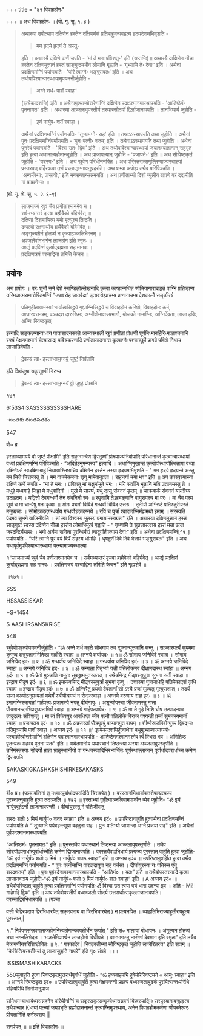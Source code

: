 +++
title = "४१ विवाहहोमः"

+++
॥ अथ विवाहहोमः ॥ (बो. गृ. सू. १. ४ ) 

> अथास्या उपोत्थाय दक्षिणेन हस्तेन दक्षिणमंसं प्रतिबाहुमन्ववहृत्य हृदयदेशमभिमृशति -
>
>> मम हृदये हृदयं ते अस्तु॰
>
> इति । अथास्यै दक्षिणे कर्णे जपति - 'मां ते मनः प्रविशतु॰' इति (सप्तभिः)॥ अथास्यै दाक्षिणेन नीचा हस्तेन दक्षिणमुत्तानं हस्तं साङ्गुष्ठमभीव लोमानि गृह्णाति - ‘गृभ्णामि ते॰ देवाः' इति । अथैनां प्रदक्षिणमग्निं पर्याणयति - 'परि त्वाग्ने॰ भङ्गुरावतः' इति ॥ अथ तथोपविश्यान्वारब्धायामुपयमनीर्जुहोति - 
>
>> अग्ने शर्ध॰ पाशँ स्वाहा' 
>
> (इत्येकादशभिः) इति ॥ अथैनामुत्थाप्योत्तरेणाग्निं दक्षिणेन पदाऽश्मानमास्थापयति - 'आतिष्ठेमं॰ पृतनायतः' इति । अथास्या अञ्जलावुपस्तीर्य तस्यास्सोदर्यो द्विर्लाजानावपति । तानभिघार्य जुहोति - 
>
>> इयं नार्युप॰ शतँ स्वाहा । 
>
> अथैनां प्रदक्षिणमग्निं पर्याणयति- 'तुभ्यमग्ने॰ सह' इति ॥ तथाऽऽस्थापयति तथा जुहोति । अथैनां पुनः प्रदक्षिणमग्निंपर्याणयति - 'पुनः पत्नी॰ शतम्' इति । तथैवाऽऽस्थापयति तथा जुहोति । अथैनां पुनरेवं पर्याणयति - 'विश्वा उत॰ द्विषः' इति । अथ तथोपविश्यान्वारब्धायां जयानभ्यातानान् राष्ट्रभृत इति हुत्वा अथामात्यहोमान्जुहोति ॥ अथ प्राजापत्यान् जुहोति - 'प्रजापते॰' इति ॥ अथ सौविष्टकृतं जुहोति - 'यदस्य॰' इति । अथ स्रुवेण परिधीननक्ति । अथ परिस्तरात्समुल्लिप्याज्यस्थाल्यां प्रस्तरवत् बर्हिरक्त्वा तृणं प्रच्छाद्याग्नावनुप्रहरति। अथ शम्या अपोह्य तथैव परिषिञ्चति । 'अन्वमँस्थाः, प्रासावीः,' इति मन्त्रान्तान्सन्नमयति । अथ प्रणीताभ्यो दिशो व्युन्नीय ब्रह्मणे वरं ददामीति गां ब्राह्मणेभ्यः ॥

(बो. गृ. शे. सू. ५. २. ६-९) 

> लाजमाज्यं स्रुवं चैव प्रणीताश्मानमेव च ।  
सर्वमभ्यन्तरं कृत्वा ब्रह्मैवैको बहिर्भवेत् ॥  
दक्षिणां दिशमाश्रित्य यमो मृत्युश्च तिष्ठति ।  
दम्पत्यो रक्षणार्थाय ब्रह्मैवैको बहिर्भवेत् ॥  
अङ्गुळ्यग्रैर्न होतव्यं न कृत्वाऽञ्जलिभेदनम् ॥  
अञ्जलेर्वामभागेन लाजहोम इति स्मृतः ॥  
आद्यं प्रदक्षिणं कुर्याद्ब्रह्मणा सह मानवः ।  
प्रदक्षिणत्रयं पश्चाद्विना तमिति केचन ॥

## प्रयोगः

अथ प्रयोगः ॥ वरः शुचौ समे देशे स्थण्डिलोल्लेखनादि कृत्वा काष्ठान्मथितं श्रोत्रियागारादाहृतं वाग्निं प्रतिष्ठाप्य तस्मिन्नात्मसमारोपितमग्निं "उपावरोह जातवेदः” इत्यवरोह्याचम्य प्राणानायम्य देशकालौ सङ्कीर्त्य 

> प्रतिगृहीतायामस्यां भार्यात्वसिद्धये गृह्याग्निसिद्धये च विवाहहोमं करिष्ये, विवाहहोमः कर्म, आघारवत्तन्त्रम्, पञ्चदश दारुरिध्मः, अग्नीषोमावाज्यभागौ, योजको नामाग्निः, अग्निर्देवता, लाजा हविः, अग्निः स्विष्टकृत्

इत्यादि सङ्कल्प्यान्वाधाय पात्रासादनकाले आज्यस्थालीं स्रुवं प्रणीतां प्रोक्षणीं शूर्पमिध्माबर्हिरिध्मप्रव्रश्चनानि स्फ्यं मेक्षणमश्मानं चेत्यासाद्य पवित्रकरणादि प्रणीतासादनान्त कृत्वाग्नेः पश्चाच्छूर्पे प्रागग्रे पवित्रे निधाय लाजान्निर्वपति - 

> दे॒वस्य॑ त्वा॰ हस्ता॑भ्याम॒ग्नये॒ जुष्टं॒ निर्व॑पामि

इति त्रिर्यजुषा सकृत्तूष्णीं निरुप्य 

> दे॒वस्य॑ त्वा॰ हस्ता॑भ्याम॒ग्नये॑ वो॒ जुष्टं॒ प्रोक्षा॑मि

१७१

6:53S4ISASSSSSSSSSSHARE

-జంతకు రజతపతకం

547

बो० ब्र

हस्ताभ्यामग्रये वो जुष्टं प्रोक्षामि" इति सकृन्मन्त्रेण द्विस्तूष्णीं प्रोक्ष्याज्यनिर्वापादि परिधानान्तं कृत्वान्वारब्धायां वध्वां प्रदक्षिणमग्निं परिषिञ्चति - “अदितेऽनुमन्यस्व" इत्यादि ॥ अथाग्निमुखान्तं कृत्वोपोत्थायोत्थिताया वध्वा दक्षिणेंऽसे स्वदक्षिणबाहुं निधायाश्लिष्यन्निव दक्षिणेन हस्तेन तस्या हृदयमभिमृशति - " मम हृदये हृदयन्ते अस्तु मम चित्ते चित्तमस्तु ते । 
मम वाचमेकमनाः शृणु मामेवानुव्रता । सहचर्या मया भव" इति ॥ अप उपस्पृश्यास्या दक्षिणे कर्णे जपति - “मां ते मनः । प्रविशतु मां चक्षुर्मामुते भगः । मयि सर्वाणि भूतानि मयि प्रज्ञानमस्तु ते ॥ मधुहे मध्वगाहे जिह्वा मे मधुवादिनी । मुखे मे सारघं, मधु दत्सु संवननं कृतम् ॥ चाक्रवाकँ संवननं यन्नदीभ्य उदाहृतम् । यद्वित्तौ देवगन्धर्वौ तेन संवनिनौ स्वः ॥ स्पृशामि तेऽहमङ्गानि वायुरापश्च मा परः । मां चैव पश्य सूर्यं च मा चान्येषु मनः कृथाः ॥ सोमः प्रथमो विविदे गन्धर्वो विविद 
उत्तरः । तृतीयो अग्निष्टे पतिस्तुरीयस्ते मनुष्य॒जाः ॥ सोमोऽददद्गन्धर्वाय गन्धर्वोऽदददग्नये । रयिं च पुत्राँ श्वादादग्निर्मह्यमथो इमाम् ॥ सरस्वति प्रेदमव सुभगे वाजिनीवति । तां त्वा विश्वस्य भूतस्य प्रगायामस्यग्रतः" इति ॥ अथास्या दक्षिणमुत्तानं हस्तं साङ्गुष्टं स्वस्य दक्षिणेन नीचा हस्तेन लोमाभिमुखं 
गृह्णाति - “ गृभ्णामि ते सुप्रजास्त्वाय हस्तं मया पत्या जरदष्टिर्यथासः । भगो अर्यमा सविता पुरन्धिर्मह्यं त्वादुर्गार्हपत्याय देवाः” इति ॥ अथैनां प्रदक्षिणमग्निं[^१_] पर्याणयति - “परि त्वाग्ने पुरं वयं विप्रँ 
सहस्य धीमहि । धृषद्वर्णं दिवे दिवे भेत्तारं भङ्गुरावतः" इति ॥ अथ यथापूर्वमुपविश्यान्वारब्धायां पत्न्यामाज्यस्थाल्याः

१"लाजमाज्यं स्रुवं चैव प्रणीताश्मानमेव च । सर्वमभ्यन्तरं कृत्वा ब्रह्मैवैको बहिर्भवेत् ॥ आद्यं प्रदक्षिणं कुर्याद्ब्रह्मणा सह मानवः । प्रदक्षिणत्रयं पश्चाद्विना तमिति केचन" इति गृह्यशेषे ॥

॥१७१॥

SSS

HSSASSISKAR

+S+1454

S AASHIRSANSKRISE

548

स्रुवेणोपहत्योपयमनीर्जुहोति - “ॐ अग्ने शर्ध महते सौभगाय तव द्युम्नान्युत्तमानि सन्तु । सञ्जास्पत्यँ सुयममा कृणुष्व शत्रूयतामभितिष्ठा महाँसि स्वाहा ॥ अग्नये शर्घायद॰ ॥ १॥ ॐ सोमाय जनिविदे स्वाहा ॥ सोमाय जनिविद इदं॰ ॥ २ ॥ ॐ गन्धर्वाय जनिविदे स्वाहा ॥ गन्धर्वाय जनिविद इदं॰ ॥ ३ ॥ ॐ अग्नये जनिविदे स्वाहा ॥ अग्नये जनिविद इद॰ ॥ ४ ॥ ॐ कन्यला पितृभ्यो यती पतिलोकमव दीक्षामदास्थ स्वांहा ॥ अग्नय इदं॰ ॥ ५ ॥ ॐ प्रेतो मुञ्चाति नामुतः सुबद्धाममुतस्करत् । यथेयमिन्द्र मीढ्वस्सुपुत्रा सुभगा सती स्वाहा ॥ इन्द्राय मीढुष इदं॰ ॥ ६ ॥ ॐ इमान्त्वमिन्द्र मीढ्वस्सुपुत्राँ सुभगां कृणु । दशास्यां पुत्रानाधेहि पतिमेकादशं कृधि स्वाहा ॥ इन्द्राय मीढुष इदं॰ ॥ ७ ॥ ॐ अग्निरैतु प्रथमो देवतानाँ सो ऽस्यै 
प्रजां मुञ्चतु मृत्युपाशात् । तदयँ राजा वरुणोऽनुमन्यतां यथेयँ स्त्रीपौत्रमघं न रोदात्स्वाहा ॥ अग्नये वरुणाय राज्ञ इदं॰ ॥ ८ ॥ ॐ इमामग्निस्त्रायतां गार्हपत्यः प्रजामस्यै नयतु दीर्घमायुः । अशून्योपस्था जीवतामस्तु माता पौत्रमानन्दमभिप्रबुध्यतामियँ स्वाहा ॥ अग्नये गार्हपत्यायेदं॰ ॥ ९ ॥ ॐ मा ते गृहे निशि घोष उत्थादन्यत्र त्वदुदत्यः संविशन्तु । मा त्वं विकेश्युर आवधिष्ठा जीव पत्नी पतिलोके विराज पश्यन्ती प्रजाँ सुमनस्यमानाँ स्वाहा ॥ प्रजापतय इदं॰ ॥ १० ॥ ॐ अप्रजस्तां पौत्रमृत्युं पाप्मानमुत वाघम् । शीर्ष्णस्रजमिवोन्मुच्य द्विषद्भ्यः प्रतिमुञ्चामि पाशँ स्वाहा ॥ अग्नय इदं॰ ॥ ११ ॥" इत्येकादशभिर्हुत्वाथैनां वधूमुत्थाप्यात्माग्न्योः पश्चान्नीत्वोत्तरेणाग्निं दक्षिणेन पदाश्मानमास्थापयति - आतिष्टेममश्मानमश्मेव त्वँ स्थिरा भव । अभितिष्ठ पृतन्यतः सहस्व पृतना यतः" 
इति ॥ यथेतमानीय यथास्थानं तिष्ठन्त्या अस्या अञ्जलावुपस्तृणीते । 
तस्मिंस्तस्याः सोदर्यो भ्राता भ्रातृस्थानीयो वा गन्धवस्त्रादिभिरभ्यर्चितः शूर्पस्थांल्लाजान् पूर्वार्धादपरार्धाच्च क्रमेण द्विरावपति 

SAKASKIGKASHKSHISHIRKESAKASKS

549

बी० ब्र। (पञ्चावत्तिनां तु मध्यात्पूर्वार्धादपरादिति त्रिरावपेत् ) ॥ वरस्तानभिधार्यावत्तशेषान्प्रत्यज्य पुरस्तात्नुवाहुति हुत्वा तदञ्जलि ॥ १७२ ॥ हस्ताभ्यां गृहीत्वाञ्जलिवामपार्श्वेन व्येव जुहोति- “ॐ इयं नार्युपबूतेऽनौ लाजानावपन्ती । दीर्घायुरस्तु मे पतिजीवातु

शरदः शतो ३ मियं नार्युपं० शतर स्वाहा” इति ॥ अग्नय इदं० ॥ उपरिष्टावाहुति हुत्वाथैनां प्रदक्षिणमग्निं पर्याणयति A “ तुभ्यमने पर्यवहन्त्सूर्या वहतुना सह । पुनः पतिभ्यो जायान्दा अग्ने प्रजया सह" इति ॥ अथैनां पूर्ववदश्मानमास्थापयति

“आतिष्ठमं० पृतनायतः" इति ॥ पुनस्तथैव यथास्थानं तिष्ठन्त्या अञ्जलावुपस्तृणीते । तथैव सोदयोऽपरार्धात्पूर्वार्धाच्चेति क्रमेण द्विाजानावपति । वरस्तथैवाऽभिधार्य प्रत्यज्य पुरस्तात् वाहुति हुत्वा जुहोति- “ॐ इयं नार्युपं० शतो ३ मियं । नार्युपं० शत५ स्वाहा” इति ॥ अग्नय इदं० ॥ उपरिष्टानुवर्हिात हुत्वा तथैव प्रदक्षिणमग्निं पर्याणयति - “ पुनः पत्नीमाग्नि वारदादायुषा सह वर्चसा । दीर्घायुरस्या यः पतिस्स एतु शरदशतम्" इति ॥ पुनः पूर्ववदेनामश्मानमास्थापयति - “आतिमं० । यतः” इति ॥ तथैवोपस्तरणादि कृत्वा लाजानवदाय जुहोति-“ॐ इयं नार्युपं० शतो ३ मियं नार्युपं० शतः स्वाहा” इति ॥ A अग्नय इदं० ॥ तथैवोपरिष्टात् वाहुति हुत्वा प्रदक्षिणमग्निं पर्याणयति-ॐ विश्वा उत त्वया वयं धारा उदन्या इव । अति - Mi! गाहेमहि द्विषः” इति ॥ अथ तथैवोपस्तीर्णे वध्वञ्जलौ सोदर्य उत्तरार्धात्सकृल्लाजानावपति। वरस्ताद्विरभिधारयति । (पञ्चा

वत्ती चेद्विरवदाय द्विरभिधारयेत् सकृदवदाय वा त्रिरभिघारयेत् ) न प्रत्यनक्ति ॥ व्याहृतिभिराज्याहुतीरुपहुत्य पुरस्तात् |

१." निर्वपणसंस्रवणलाजहोमनित्यहोमान्कायतीर्थेन कुर्यात् " इति सं० मालायां बोधायनः । अंगुल्यन होतव्यं तथा नाप्नलिभेदतः । भजलेमिपार्श्वन लाजहोमो विधीयते । वामभागस्तु नारीणां देवभाग इति स्मृतः” इति तत्रैव मैत्रायणीयपरिशिष्टोक्तिः ॥ २. “ पक्कादेव | स्विटवतीभ्यां सौविष्टकृतं जुहोति लाजैरितरत्र" इति सत्रम् ॥ “केचित्स्विस्वतीभ्यां तु लाजाजुह्वति नापरे” इति गृ० संग्रहे ।।।

ISSISMASHIKARACKS

550सुवाहुति हुत्वा स्विष्टकृतमुत्तरार्धपूर्वार्धे जुहोति - “ॐ हव्यवाहमभि हुवेमोरेस्विष्टमने ० आयुः स्वाहा” इति ॥ अग्नये स्विष्टकृत इदं० ॥ उपरिष्टात्मुवाहुतिं हुत्वा मेक्षणमग्नौ प्रहृत्य वध्वञ्जलावुदकं पूरयित्वान्तःपरिधि बहिःपरिधि निनीयानूयाज

समिधमभ्याधायेध्मसन्नहनेन परिधीनग्निं च सकृत्सकृत्सम्मृज्येध्मसन्नहनं विस्रस्याद्भिः सस्पृश्यानावनुप्रहृत्य तथैवान्वार Kधायां पत्न्यां जयप्रभृति ब्रह्मोद्वासनान्तं कृत्वाग्निमुपस्थाय, अनेन विवाहहोमकर्मणा श्रीपरमेश्वरः प्रीयतामिति कर्मेश्वराय ||

समर्पयत् ॥ ॥ इति विवाहहोमः ॥
